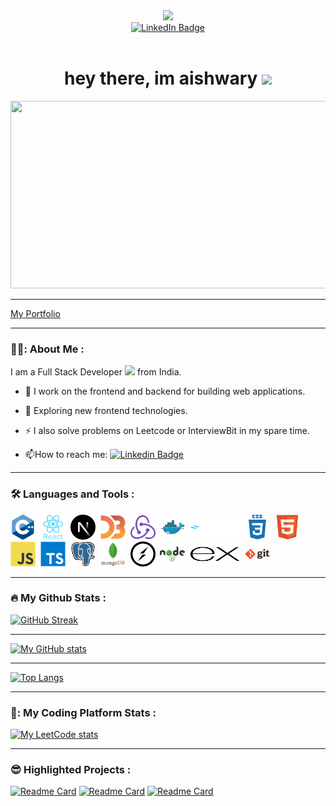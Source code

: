 <div id="header" align="center">
  <img src="[https://user-images.githubusercontent.com/92984926/231811239-b0963241-fed9-4edd-a849-ab655a1f9c6c.png](https://i.pinimg.com/originals/ef/16/e4/ef16e4e68b0d3cb81e6bb8a8c3258d7e.gif)" width="100"/>
  <div id="badges">
    <a href="https://www.linkedin.com/in/aishwary-tripathi-4265b9216">
      <img src="https://img.shields.io/badge/LinkedIn-blue?style=for-the-badge&logo=linkedin&logoColor=white" alt="LinkedIn Badge"/>
    </a>
  </div>
  <img src="https://komarev.com/ghpvc/?username=siliconboi&style=flat-square&color=blue" alt=""/>
  <h1>
    hey there, im aishwary
    <img src="https://media.giphy.com/media/hvRJCLFzcasrR4ia7z/giphy.gif" width="30px"/>
  </h1>
</div>
<div align="center">
  <img src="https://welcometobridgetown.files.wordpress.com/2020/02/anime-typing.gif" width="600" height="300"/>
</div>

---

<a href="https://portfolio-mini-drafter.vercel.app/">
     My Portfolio
    </a>
    
 ---
 
### 👨‍💻: About Me :
I am a Full Stack Developer <img src="https://media.giphy.com/media/WUlplcMpOCEmTGBtBW/giphy.gif" width="30"> from India.
- :telescope: I work on the frontend and backend for building web applications.

- :seedling: Exploring new frontend technologies.

- :zap: I also solve problems on Leetcode or InterviewBit in my spare time.

- :mailbox:How to reach me: [![Linkedin Badge](https://img.shields.io/badge/-kakbar-blue?style=flat&logo=Linkedin&logoColor=white)](https://www.linkedin.com/in/aishwary-tripathi-4265b9216)

---

### :hammer_and_wrench: Languages and Tools :
<div>
  <img src="https://github.com/devicons/devicon/blob/master/icons/cplusplus/cplusplus-original.svg" title="Cpp" alt="Cpp" width="40" height="40"/>&nbsp;
  <img src="https://github.com/devicons/devicon/blob/master/icons/react/react-original-wordmark.svg" title="React" alt="React" width="40" height="40"/>&nbsp;
  <img src="https://github.com/devicons/devicon/blob/master/icons/nextjs/nextjs-original.svg" title="NextJS" alt="NextJS" width="40" height="40"/>&nbsp;
  <img src="https://github.com/devicons/devicon/blob/master/icons/d3js/d3js-original.svg" title="D3JS" alt="D3JS" width="40" height="40"/>&nbsp;
  <img src="https://github.com/devicons/devicon/blob/master/icons/redux/redux-original.svg" title="Redux" alt="Redux " width="40" height="40"/>&nbsp;
    <img src="https://github.com/devicons/devicon/blob/master/icons/docker/docker-original.svg" title="Docker" alt="Docker " width="40" height="40"/>&nbsp;
  <img src="https://github.com/devicons/devicon/blob/master/icons/tailwindcss/tailwindcss-original-wordmark.svg" title="Tailwind" alt="Tailwind " width="80" height="40"/>&nbsp;
  <img src="https://github.com/devicons/devicon/blob/master/icons/css3/css3-plain-wordmark.svg"  title="CSS3" alt="CSS" width="40" height="40"/>&nbsp;
  <img src="https://github.com/devicons/devicon/blob/master/icons/html5/html5-original.svg" title="HTML5" alt="HTML" width="40" height="40"/>&nbsp;
  <img src="https://github.com/devicons/devicon/blob/master/icons/javascript/javascript-original.svg" title="JavaScript" alt="JavaScript" width="40" height="40"/>&nbsp;
  <img src="https://github.com/devicons/devicon/blob/master/icons/typescript/typescript-original.svg" title="TypeScript" alt="TypeScript" width="40" height="40"/>&nbsp;
    <img src="https://github.com/devicons/devicon/blob/master/icons/postgresql/postgresql-original.svg" title="Postgresql" alt="Postgresql " width="40" height="40"/>&nbsp;
  <img src="https://github.com/devicons/devicon/blob/master/icons/mongodb/mongodb-original-wordmark.svg" title="MongoDB"  alt="MongoDB" width="40" height="40"/>&nbsp;
    <img src="https://github.com/devicons/devicon/blob/master/icons/socketio/socketio-original.svg" title="Socket" alt="Socket " width="40" height="40"/>&nbsp;
  <img src="https://github.com/devicons/devicon/blob/master/icons/nodejs/nodejs-original-wordmark.svg" title="NodeJS" alt="NodeJS" width="40" height="40"/>&nbsp;
    <img src="https://github.com/devicons/devicon/blob/master/icons/express/express-original.svg" title="Express" alt="Express " width="80" height="40"/>&nbsp;
  <img src="https://github.com/devicons/devicon/blob/master/icons/git/git-original-wordmark.svg" title="Git" **alt="Git" width="40" height="40"/>
</div>

---

### :fire: My Github Stats :
[![GitHub Streak](http://github-readme-streak-stats.herokuapp.com?user=siliconboi&theme=dark&background=000000)](https://git.io/streak-stats)

---

[![My GitHub stats](https://github-readme-stats.vercel.app/api?username=siliconboi)](https://github.com/anuraghazra/github-readme-stats)

---

[![Top Langs](https://github-readme-stats.vercel.app/api/top-langs/?username=siliconboi&layout=compact&theme=vision-friendly-dark)](https://github.com/anuraghazra/github-readme-stats)

---
### 🔧: My Coding Platform Stats :
[![My LeetCode stats](https://leetcode-stats-six.vercel.app/?username=mini-drafter&IN)](https://github.com/KnlnKS/leetcode-stats)

---
### :sunglasses: Highlighted Projects :
[![Readme Card](https://github-readme-stats.vercel.app/api/pin/?username=siliconboi&repo=spotify-clone)](https://github.com/anuraghazra/github-readme-stats)
[![Readme Card](https://github-readme-stats.vercel.app/api/pin/?username=siliconboi&repo=Waste-Management-System)](https://github.com/anuraghazra/github-readme-stats)
[![Readme Card](https://github-readme-stats.vercel.app/api/pin/?username=siliconboi&repo=Project-Management-App)](https://github.com/anuraghazra/github-readme-stats)



